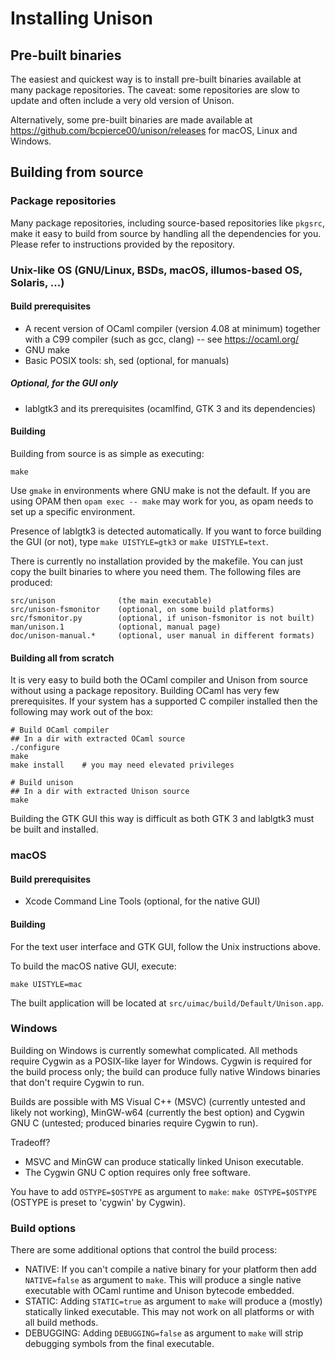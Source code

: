 # Installing Unison

## Pre-built binaries

The easiest and quickest way is to install pre-built binaries available at many
package repositories. The caveat: some repositories are slow to update and
often include a very old version of Unison.

Alternatively, some pre-built binaries are made available at
https://github.com/bcpierce00/unison/releases for macOS, Linux and Windows.


## Building from source

### Package repositories

Many package repositories, including source-based repositories like `pkgsrc`,
make it easy to build from source by handling all the dependencies for you.
Please refer to instructions provided by the repository.


### Unix-like OS (GNU/Linux, BSDs, macOS, illumos-based OS, Solaris, ...)

#### Build prerequisites

- A recent version of OCaml compiler (version 4.08 at minimum) together with a
  C99 compiler (such as gcc, clang) -- see https://ocaml.org/
- GNU make
- Basic POSIX tools: sh, sed (optional, for manuals)

##### Optional, for the GUI only

- lablgtk3 and its prerequisites (ocamlfind, GTK 3 and its dependencies)

#### Building

Building from source is as simple as executing:
```
make
```

Use `gmake` in environments where GNU make is not the default. If you are
using OPAM then `opam exec -- make` may work for you, as opam needs to set up
a specific environment.

Presence of lablgtk3 is detected automatically. If you want to force building
the GUI (or not), type `make UISTYLE=gtk3` or `make UISTYLE=text`.

There is currently no installation provided by the makefile. You can just copy
the built binaries to where you need them. The following files are produced:
```
src/unison              (the main executable)
src/unison-fsmonitor    (optional, on some build platforms)
src/fsmonitor.py        (optional, if unison-fsmonitor is not built)
man/unison.1            (optional, manual page)
doc/unison-manual.*     (optional, user manual in different formats)
```

#### Building all from scratch

It is very easy to build both the OCaml compiler and Unison from source without
using a package repository. Building OCaml has very few prerequisites. If your
system has a supported C compiler installed then the following may work out of
the box:

```
# Build OCaml compiler
## In a dir with extracted OCaml source
./configure
make
make install    # you may need elevated privileges

# Build unison
## In a dir with extracted Unison source
make
```

Building the GTK GUI this way is difficult as both GTK 3 and lablgtk3 must be
built and installed.


### macOS

#### Build prerequisites

- Xcode Command Line Tools (optional, for the native GUI)

#### Building

For the text user interface and GTK GUI, follow the Unix instructions above.

To build the macOS native GUI, execute:
```
make UISTYLE=mac
```

The built application will be located at `src/uimac/build/Default/Unison.app`.


### Windows

Building on Windows is currently somewhat complicated. All methods require
Cygwin as a POSIX-like layer for Windows. Cygwin is required for the build
process only; the build can produce fully native Windows binaries that don't
require Cygwin to run.

Builds are possible with MS Visual C++ (MSVC) (currently untested and likely
not working), MinGW-w64 (currently the best option) and Cygwin GNU C (untested;
produced binaries require Cygwin to run).

Tradeoff?

- MSVC and MinGW can produce statically linked Unison executable.
- The Cygwin GNU C option requires only free software.

You have to add `OSTYPE=$OSTYPE` as argument to `make`: `make OSTYPE=$OSTYPE`
(OSTYPE is preset to 'cygwin' by Cygwin).


### Build options

There are some additional options that control the build process:

- NATIVE: If you can't compile a native binary for your platform then add
  `NATIVE=false` as argument to `make`. This will produce a single native
  executable with OCaml runtime and Unison bytecode embedded.
- STATIC: Adding `STATIC=true` as argument to `make` will produce a (mostly)
  statically linked executable. This may not work on all platforms or with all
  build methods.
- DEBUGGING: Adding `DEBUGGING=false` as argument to `make` will strip
  debugging symbols from the final executable.
